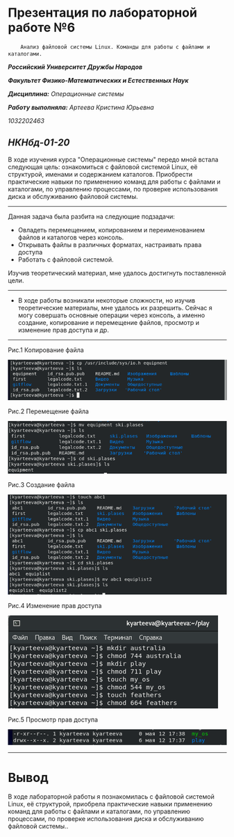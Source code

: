 # Презентация по лабораторной работе №6
        Анализ файловой системы Linux. Команды для работы с файлами и каталогами.

***Российский Университет Дружбы Народов***

***Факультет Физико-Математических и Естественных Наук***

 ***Дисциплина:*** *Операционные системы*

 ***Работу выполняла:*** *Артеева Кристина Юрьевна*

 *1032202463*

 *НКНбд-01-20*
 ---

В ходе изучения курса "Операционные системы" передо мной встала следующая цель: ознакомиться с файловой системой Linux, её структурой, именами и содержанием каталогов. 
Приобрести практические навыки по применению команд для
работы с файлами и каталогами, по управлению процессами, по проверке использования диска и обслуживанию файловой системы.

 ---
 Данная задача была разбита на следующие подзадачи:
- Овладеть перемещением, копированием и переименованием файлов и каталогов через консоль.
- Открывать файлы в различных форматах, настраивать права доступа
- Работать с файловой системой.


 Изучив теоретический материал, мне удалось достигнуть поставленной цели.

 ---

 * В ходе работы возникали некоторые сложности, но изучив теоретические материалы, мне удалось их разрешить.
Сейчас я могу совершать основные операции через консоль, а именно 
создание, копирование и перемещение файлов, просмотр и изменение прав доступа и др.
 ---
Рис.1 Копирование файла

 ![Выполнение команд](screens/6.1.png)

Рис.2 Перемещение файла

 ![Выполнение команд](screens/6.3.png)

Рис.3 Создание файла

 ![Выполнение команд](screens/6.5.png)

Рис.4 Изменение прав доступа

 ![Выполнение команд](screens/6.22.png)


Рис.5 Просмотр прав доступа

 ![Выполнение команд](screens/6.10.png)

 ---

 # Вывод
 В ходе лабораторной работы я познакомилась с файловой системой Linux, её структурой, приобрела практические навыки применению команд для
работы с файлами и каталогами, по управлению процессами, по проверке использования диска и обслуживанию файловой системы..
